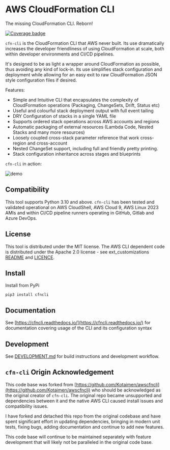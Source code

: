 # AWS CloudFormation CLI

The missing CloudFormation CLI. Reborn!

[![Coverage badge](https://img.shields.io/endpoint?url=https://raw.githubusercontent.com/andyfase/cfncli/python-coverage-comment-action-data/endpoint.json&label=Code%20Coverage)](https://htmlpreview.github.io/?https://github.com/andyfase/cfncli/blob/python-coverage-comment-action-data/htmlcov/index.html)


`cfn-cli` is the CloudFormation CLI that AWS never built. Its use dramatically increases the developer friendliness of using CloudFormation at scale, both within developer environments and CI/CD pipelines.

It's designed to be as light a wrapper around CloudFormation as possible, thus avoiding any kind of lock-in. Its use simplifies stack configuration and deployment while allowing for an easy exit to raw CloudFormation JSON style configuration files if desired.

Features:

* Simple and Intuitive CLI that encapsulates the complexity of CloudFormation operations (Packaging, ChangeSets, Drift, Status etc)
* Useful and colourful stack deployment output with full event tailing
* DRY Configuration of stacks in a single YAML file
* Supports ordered stack operations across AWS accounts and regions
* Automatic packaging of external resources (Lambda Code, Nested Stacks and many more resources)
* Loosely coupled cross-stack parameter reference that work cross-region and cross-account
* Nested ChangeSet support, including full and friendly pretty printing.
* Stack configuration inheritance across stages and blueprints

`cfn-cli` in action:

![demo](/Users/andy/code/cfncli/demo/demo.gif)

## Compatibility

This tool supports Python 3.10 and above. `cfn-cli` has been tested and validated operational on AWS CloudShell, AWS Cloud 9, AWS Linux 2023 AMIs and within CI/CD pipeline runners operating in GitHub, Gitlab and Azure DevOps.

## License

This tool is distributed under the MIT license. The AWS CLI dependent code is distributed under the Apache 2.0 license - see ext_customizations [README](./cfncli/ext_customizations/README.md) and [LICENCE](./cfncli/ext_customizations/LICENSE.md).


## Install

Install from PyPi

```
pip3 install cfncli
```

## Documentation

See [https://cfncli.readthedocs.io/](https://cfncli.readthedocs.io/) for documentation covering usage of the CLI and its configuration syntax  

## Development

See [DEVELOPMENT.md](./DEVELOPMENT.md) for build instructions and development workflow.

## `cfn-cli` Origin Acknowledgement

This code base was forked from [https://github.com/Kotaimen/awscfncli](https://github.com/Kotaimen/awscfncli) who should be acknowledged as the original creator of `cfn-cli`. The original repo became unsupported and dependencies between it and the native AWS CLI caused install issues and compatibility issues.

I have forked and detached this repo from the original codebase and have spent significant effort in updating dependencies, bringing in modern unit tests, fixing bugs, adding documentation and continue to add new features.

This code base will continue to be maintained separately with feature development that will likely not be paralleled in the original code base. 



